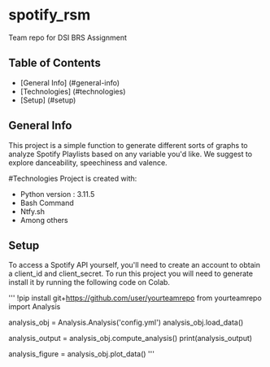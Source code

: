 # spotify_rsm
Team repo for DSI BRS Assignment
## Table of Contents
* [General Info] (#general-info)
* [Technologies] (#technologies)
* [Setup] (#setup)

## General Info
This project is a simple function to generate different sorts of graphs to analyze Spotify Playlists based on any variable you'd like. We suggest to explore danceability, speechiness and valence.

#Technologies
Project is created with:
* Python version : 3.11.5
* Bash Command
* Ntfy.sh
* Among others

## Setup 
To access a Spotify API yourself, you'll need to create an account to obtain a client_id and client_secret.
To run this project you will need to generate  install it by running the following code on Colab.

'''
!pip install git+https://github.com/user/yourteamrepo
from yourteamrepo import Analysis

analysis_obj = Analysis.Analysis('config.yml')
analysis_obj.load_data()

analysis_output = analysis_obj.compute_analysis()
print(analysis_output)

analysis_figure = analysis_obj.plot_data()
'''
